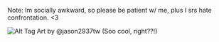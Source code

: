 Note: Im socially awkward, so please be patient w/ me, plus I srs hate confrontation.
<3

![Alt Tag](https://i.postimg.cc/jjPN0fwF/IMG-0866.jpg)
Art by @jason2937tw (Soo cool, right??!)
